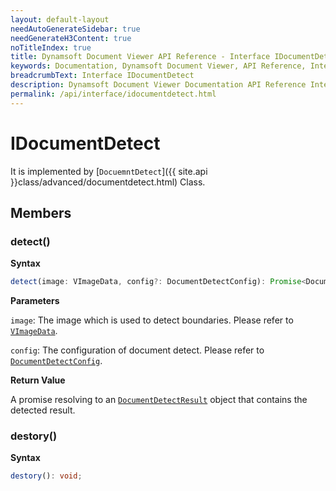 ```yaml
---
layout: default-layout
needAutoGenerateSidebar: true
needGenerateH3Content: true
noTitleIndex: true
title: Dynamsoft Document Viewer API Reference - Interface IDocumentDetect
keywords: Documentation, Dynamsoft Document Viewer, API Reference, Interface IDocumentDetect
breadcrumbText: Interface IDocumentDetect
description: Dynamsoft Document Viewer Documentation API Reference Interface IDocumentDetect Page
permalink: /api/interface/idocumentdetect.html
---
```


# IDocumentDetect

It is implemented by [`DocuemntDetect`]({{ site.api }}class/advanced/documentdetect.html) Class.

## Members

### detect()

**Syntax**

```typescript
detect(image: VImageData, config?: DocumentDetectConfig): Promise<DocumentDetectResult>;
```

**Parameters**

`image`: The image which is used to detect boundaries. Please refer to [`VImageData`]().

`config`: The configuration of document detect. Please refer to [`DocumentDetectConfig`]().

**Return Value**

A promise resolving to an [`DocumentDetectResult`]() object that contains the detected result.

### destory()

**Syntax**

```typescript
destory(): void;
```

